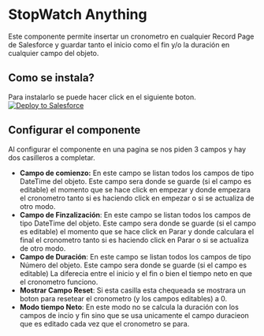 # StopWatch Anything

Este componente permite insertar un cronometro en cualquier Record Page de Salesforce y guardar tanto el inicio como el fin y/o la duración en cualquier campo del objeto.

## Como se instala?

Para instalarlo se puede hacer click en el siguiente boton.
<a href="https://githubsfdeploy.herokuapp.com?owner=joaquintegui&repo=stopwatchAnything&ref=main">
![Deploy to Salesforce](https://raw.githubusercontent.com/afawcett/githubsfdeploy/master/deploy.png "Deploy to Salesforce")
</a>

## Configurar el componente

Al configurar el componente en una pagina se nos piden 3 campos y hay dos casilleros a completar.

* **Campo de comienzo:** En este campo se listan todos los campos de tipo DateTime del objeto. Este campo sera donde se guarde (si el campo es editable) el momento que se hace click en empezar y donde empezara el cronometro tanto si es haciendo click en empezar o si se actualiza de otro modo.
* **Campo de Finzalización**: En este campo se listan todos los campos de tipo DateTime del objeto. Este campo sera donde se guarde (si el campo es editable) el momento que se hace click en Parar y donde calculara el final el cronometro tanto si es haciendo click en Parar o si se actualiza de otro modo.
* **Campo de Duración**: En este campo se listan todos los campos de tipo Número del objeto. Este campo sera donde se guarde (si el campo es editable) La diferecia entre el inicio y el fin o bien el tiempo neto en que el cronometro funciono.
* **Mostrar Campo Reset**: Si esta casilla esta chequeada se mostrara un boton para resetear el cronometro (y los campos editables) a 0.
* **Modo tiempo Neto**: En este modo no se calcula la duración con los campos de incio y fin sino que se usa unicamente el campo duracieon que es editado cada vez que el cronometro se para.


